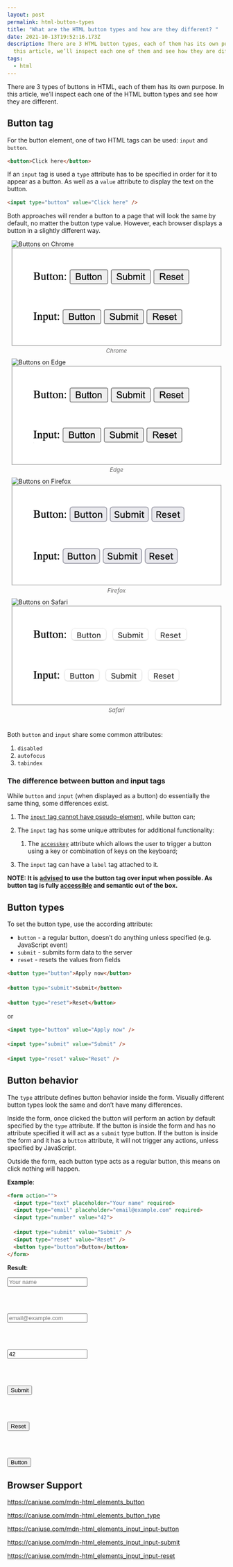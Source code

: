 ```yaml
---
layout: post
permalink: html-button-types
title: "What are the HTML button types and how are they different? "
date: 2021-10-13T19:52:16.173Z
description: There are 3 HTML button types, each of them has its own purpose. In
  this article, we’ll inspect each one of them and see how they are different.
tags:
  - html
---
```


There are 3 types of buttons in HTML, each of them has its own purpose. In this article, we’ll inspect each one of the HTML button types and see how they are different.

## Button tag

For the button element, one of two HTML tags can be used: `input` and `button`.

```html
<button>Click here</button>
```

If an `input` tag is used a `type` attribute has to be specified in order for it to appear as a button. As well as a `value` attribute to display the text on the button.

```html
<input type="button" value="Click here" />
```

Both approaches will render a button to a page that will look the same by default, no matter the button type value. However, each browser displays a button in a slightly different way.

<style>.image-grid {display: flex;justify-content: space-evenly;flex-wrap: wrap;margin: 0 0 30px;}.image-grid figcaption {font-size: 13px; color: #666; font-style:italic; text-align:center}.image-grid figure{margin: 0 10px 10px;flex: 1 0 47%;}</style>

<div class="image-grid">
  <figure>
    <img class="shadow lozad" data-src="/images/button-styles/buttons-chrome.png" alt="Buttons on Chrome">
    <noscript>
      <img class="shadow" src="/images/button-styles/buttons-chrome.png" alt="Buttons on Chrome">
    </noscript>
    <figcaption>Chrome</figcaption>
  </figure>
  <figure>
    <img class="shadow lozad" data-src="/images/button-styles/buttons-edge.png" alt="Buttons on Edge">
    <noscript>
      <img class="shadow" src="/images/button-styles/buttons-edge.png" alt="Buttons on Edge">
    </noscript>
    <figcaption>Edge</figcaption>
  </figure>
  <figure>
    <img class="shadow lozad" data-src="/images/button-styles/buttons-firefox.png" alt="Buttons on Firefox">
    <noscript>
      <img class="shadow" src="/images/button-styles/buttons-firefox.png" alt="Buttons on Firefox">
    </noscript>
    <figcaption>Firefox</figcaption>
  </figure>
  <figure>
    <img class="shadow lozad" data-src="/images/button-styles/buttons-safari.png" alt="Buttons on Safari">
    <noscript>
      <img class="shadow" src="/images/button-styles/buttons-safari.png" alt="Buttons on Safari">
    </noscript>
    <figcaption>Safari</figcaption>
  </figure>
</div>

Both `button` and `input` share some common attributes:

1. `disabled`
2. `autofocus`
3. `tabindex`

### The difference between button and input tags

While `button` and `input` (when displayed as a button) do essentially the same thing, some differences exist.

1. The [`input` tag cannot have pseudo-element](https://www.scottohara.me/blog/2014/06/24/pseudo-element-input.html), while button can;
2. The `input` tag has some unique attributes for additional functionality:

   1. The [`accesskey`](https://developer.mozilla.org/en-US/docs/Web/HTML/Global_attributes/accesskey) attribute which allows the user to trigger a button using a key or combination of keys on the keyboard;
3. The `input` tag can have a `label` tag attached to it.

**NOTE: It is [advised](https://developer.mozilla.org/en-US/docs/Web/HTML/Element/input/button) to use the button tag over input when possible. As button tag is fully [accessible](https://www.deque.com/blog/accessible-aria-buttons/) and semantic out of the box.**

## Button types

To set the button type, use the according attribute:

* `button` - a regular button, doesn’t do anything unless specified (e.g. JavaScript event)
* `submit` - submits form data to the server
* `reset` - resets the values from fields

```html
<button type="button">Apply now</button>

<button type="submit">Submit</button>

<button type="reset">Reset</button>
```

or

```html
<input type="button" value="Apply now" />

<input type="submit" value="Submit" />

<input type="reset" value="Reset" />
```

## Button behavior

The `type` attribute defines button behavior inside the form. Visually different button types look the same and don’t have many differences.

Inside the form, once clicked the button will perform an action by default specified by the `type` attribute. If the button is inside the form and has no attribute specified it will act as a `submit` type button. If the button is inside the form and it has a `button` attribute, it will not trigger any actions, unless specified by JavaScript.

Outside the form, each button type acts as a regular button, this means on click nothing will happen.

**Example**:

```html
<form action="">
  <input type="text" placeholder="Your name" required>
  <input type="email" placeholder="email@example.com" required>
  <input type="number" value="42">

  <input type="submit" value="Submit" />
  <input type="reset" value="Reset" />
  <button type="button">Button</button>
</form>
```

**Result**:

<form style="margin: 0 0 30px">

<input type="text" placeholder="Your name" required>

<br><br>

<input type="email" placeholder="email@example.com" required>

<br><br>

<input type="number" value="42">

<br><br>

<input type="submit" value="Submit" />

<br><br>

<input type="reset" value="Reset" />

<br><br>

<button type="button">Button</button>

</form>

## Browser Support

<https://caniuse.com/mdn-html_elements_button>

<https://caniuse.com/mdn-html_elements_button_type>

<https://caniuse.com/mdn-html_elements_input_input-button>

<https://caniuse.com/mdn-html_elements_input_input-submit>

<https://caniuse.com/mdn-html_elements_input_input-reset>